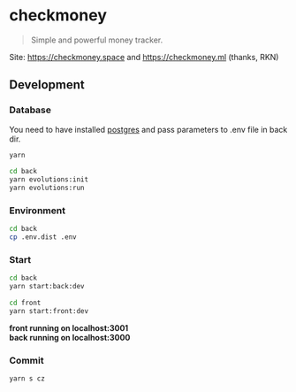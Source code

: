 # checkmoney

> Simple and powerful money tracker.

Site: https://checkmoney.space and https://checkmoney.ml (thanks, RKN)

## Development

### Database

You need to have installed [postgres](https://www.postgresql.org) and pass parameters to .env file in back dir.

```sh
yarn
  
cd back
yarn evolutions:init
yarn evolutions:run
```

### Environment

```sh
cd back
cp .env.dist .env
```

### Start

```sh
cd back
yarn start:back:dev
 
cd front
yarn start:front:dev
```

**front running on localhost:3001**   
**back running on localhost:3000**

### Commit

```sh
yarn s cz
```
